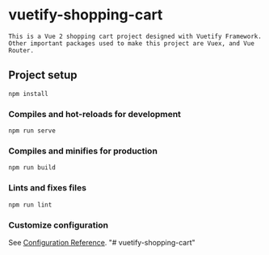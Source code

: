 # vuetify-shopping-cart
```
This is a Vue 2 shopping cart project designed with Vuetify Framework. Other important packages used to make this project are Vuex, and Vue Router.
```
## Project setup
```
npm install
```

### Compiles and hot-reloads for development
```
npm run serve
```

### Compiles and minifies for production
```
npm run build
```

### Lints and fixes files
```
npm run lint
```

### Customize configuration
See [Configuration Reference](https://cli.vuejs.org/config/).
"# vuetify-shopping-cart" 
